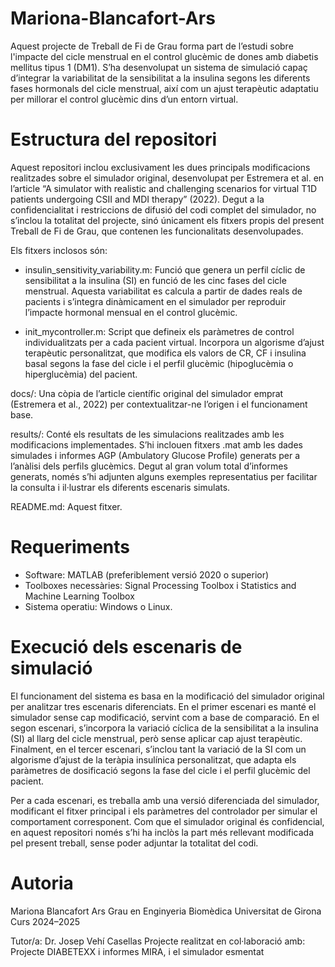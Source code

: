 # Mariona-Blancafort-Ars
Aquest projecte de Treball de Fi de Grau forma part de l’estudi sobre l'impacte del cicle menstrual en el control glucèmic de dones amb diabetis mellitus tipus 1 (DM1). S’ha desenvolupat un sistema de simulació capaç d’integrar la variabilitat de la sensibilitat a la insulina segons les diferents fases hormonals del cicle menstrual, així com un ajust terapèutic adaptatiu per millorar el control glucèmic dins d’un entorn virtual.


# Estructura del repositori
Aquest repositori inclou exclusivament les dues principals modificacions realitzades sobre el simulador original, desenvolupat per Estremera et al. en l’article “A simulator with realistic and challenging scenarios for virtual T1D patients undergoing CSII and MDI therapy” (2022). Degut a la confidencialitat i restriccions de difusió del codi complet del simulador, no s’inclou la totalitat del projecte, sinó únicament els fitxers propis del present Treball de Fi de Grau, que contenen les funcionalitats desenvolupades.

Els fitxers inclosos són:

- insulin_sensitivity_variability.m:
Funció que genera un perfil cíclic de sensibilitat a la insulina (SI) en funció de les cinc fases del cicle menstrual. Aquesta variabilitat es calcula a partir de dades reals de pacients i s’integra dinàmicament en el simulador per reproduir l’impacte hormonal mensual en el control glucèmic.

- init_mycontroller.m:
Script que defineix els paràmetres de control individualitzats per a cada pacient virtual. Incorpora un algorisme d’ajust terapèutic personalitzat, que modifica els valors de CR, CF i insulina basal segons la fase del cicle i el perfil glucèmic (hipoglucèmia o hiperglucèmia) del pacient.


docs/: Una còpia de l’article científic original del simulador emprat (Estremera et al., 2022) per contextualitzar-ne l’origen i el funcionament base.

results/: Conté els resultats de les simulacions realitzades amb les modificacions implementades. S’hi inclouen fitxers .mat amb les dades simulades i informes AGP (Ambulatory Glucose Profile) generats per a l’anàlisi dels perfils glucèmics.
Degut al gran volum total d’informes generats, només s’hi adjunten alguns exemples representatius per facilitar la consulta i il·lustrar els diferents escenaris simulats.

README.md: Aquest fitxer.


# Requeriments
- Software: MATLAB (preferiblement versió 2020 o superior)
- Toolboxes necessàries: Signal Processing Toolbox i Statistics and Machine Learning Toolbox
- Sistema operatiu: Windows o Linux.

# Execució dels escenaris de simulació

El funcionament del sistema es basa en la modificació del simulador original per analitzar tres escenaris diferenciats. En el primer escenari es manté el simulador sense cap modificació, servint com a base de comparació. En el segon escenari, s’incorpora la variació cíclica de la sensibilitat a la insulina (SI) al llarg del cicle menstrual, però sense aplicar cap ajust terapèutic. Finalment, en el tercer escenari, s’inclou tant la variació de la SI com un algorisme d’ajust de la teràpia insulínica personalitzat, que adapta els paràmetres de dosificació segons la fase del cicle i el perfil glucèmic del pacient. 

Per a cada escenari, es treballa amb una versió diferenciada del simulador, modificant el fitxer principal i els paràmetres del controlador per simular el comportament corresponent. Com que el simulador original és confidencial, en aquest repositori només s’hi ha inclòs la part més rellevant modificada pel present treball, sense poder adjuntar la totalitat del codi.



# Autoria
Mariona Blancafort Ars
Grau en Enginyeria Biomèdica
Universitat de Girona
Curs 2024–2025

Tutor/a: Dr. Josep Vehí Casellas
Projecte realitzat en col·laboració amb: Projecte DIABETEXX i informes MIRA, i el simulador esmentat

